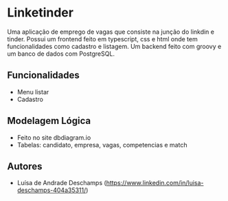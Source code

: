 
# Linketinder

Uma aplicação de emprego de vagas que consiste na junção do linkdin e tinder.
Possui um frontend feito em typescript, css e html onde tem funcionalidades como cadastro e listagem.
Um backend feito com groovy e um banco de dados com PostgreSQL.


## Funcionalidades

- Menu listar
- Cadastro


## Modelagem Lógica
- Feito no site dbdiagram.io
- Tabelas: candidato, empresa, vagas, competencias e match

  

## Autores

- Luísa de Andrade Deschamps (https://www.linkedin.com/in/luisa-deschamps-404a35311/)

